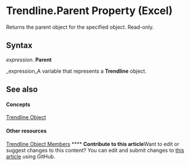 
# Trendline.Parent Property (Excel)

Returns the parent object for the specified object. Read-only.


## Syntax

 _expression_. **Parent**

 _expression_A variable that represents a  **Trendline** object.


## See also


#### Concepts


 [Trendline Object](5c04b065-57f4-a059-7c22-50612bd727ea.md)
#### Other resources


 [Trendline Object Members](b63cecc4-6151-f66c-8d73-9f66850046b1.md)
****   **Contribute to this article**Want to edit or suggest changes to this content? You can edit and submit changes to  [this article](https://github.com/jhershey00/VBA_Excel_Test/OpenXMLCon/articles/4e9dde32-c0f8-5b6f-9d32-c17cfb2e37cd.md) using GitHub.

